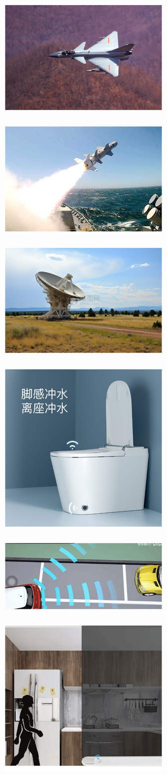 <div style="margin-bottom: 50px;"><img src="./pics/start/战斗机.jpeg" alt="战斗机"></div>
<div style="margin-bottom: 50px;"><img src="./pics/start/导弹.jpg" alt="导弹"></div>
<div style="margin-bottom: 50px;"><img src="./pics/start/地面防空.jpg" alt="地面防空"></div>
<div style="margin-bottom: 50px;"><img src="./pics/start/智能马桶.jpg" alt="智能马桶"></div>
<div style="margin-bottom: 50px;"><img src="./pics/start/倒车雷达.GIF" alt="倒车雷达"></div>
<div style="margin-bottom: 50px;"><img src="./pics/start/夜灯.gif" alt="夜灯"></div>